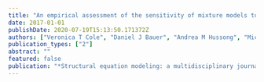 ```yaml
---
title: "An empirical assessment of the sensitivity of mixture models to changes in measurement"
date: 2017-01-01
publishDate: 2020-07-19T15:13:50.171372Z
authors: ["Veronica T Cole", "Daniel J Bauer", "Andrea M Hussong", "Michael L Giordano"]
publication_types: ["2"]
abstract: ""
featured: false
publication: "*Structural equation modeling: a multidisciplinary journal*"
---
```


